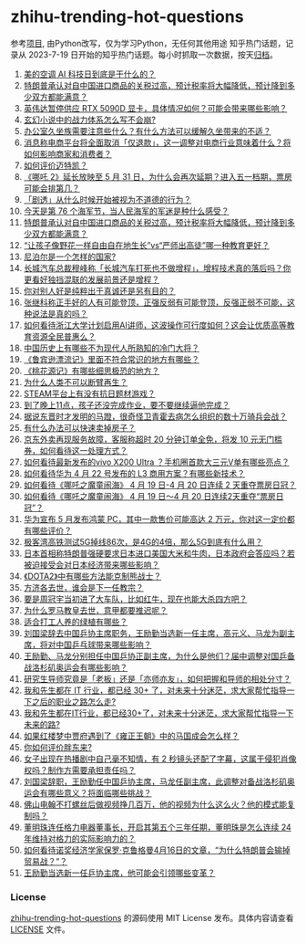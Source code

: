 # zhihu-trending-hot-questions
参考[项目](https://github.com/justjavac/zhihu-trending-hot-questions), 由Python改写，仅为学习Python，无任何其他用途
知乎热门话题，记录从 2023-7-19
日开始的知乎热门话题。每小时抓取一次数据，按天[归档](./data)。
<!-- BEGIN -->
<!-- 最后更新时间 2025-04-23 04:28:55.285520 -->
1. [美的空调 AI 科技日到底是干什么的？](https://www.zhihu.com/question/1897951143834940521)
1. [特朗普承认对自中国进口商品的关税过高，预计税率将大幅降低，预计降到多少双方都能满意？](https://www.zhihu.com/question/1898309261072756888)
1. [英伟达暂停供应 RTX 5090D 显卡，具体情况如何？可能会带来哪些影响？](https://www.zhihu.com/question/1897224478980809260)
1. [玄幻小说中的战力体系怎么写不会崩?](https://www.zhihu.com/question/14858491108)
1. [办公室久坐族需要注意些什么？有什么方法可以缓解久坐带来的不适？](https://www.zhihu.com/question/5717235973)
1. [消息称电商平台将全面取消「仅退款」，这一调整对电商行业意味着什么？将如何影响商家和消费者？](https://www.zhihu.com/question/1898080865973662583)
1. [如何评价迈特凯？](https://www.zhihu.com/question/34846667)
1. [《哪吒 2》延长放映至 5 月 31 日，为什么会再次延期？进入五一档期，票房可能会排第几？](https://www.zhihu.com/question/1897967366580691557)
1. [「剧透」从什么时候开始被视为不道德的行为？](https://www.zhihu.com/question/1895578964489127552)
1. [今天是第 76 个海军节，当人民海军的军迷是种什么感受？](https://www.zhihu.com/question/1895796589320188252)
1. [特朗普承认对自中国进口商品的关税过高，预计税率将大幅降低，预计降到多少双方都能满意？](https://www.zhihu.com/question/1898309261072756888)
1. [“让孩子像野花一样自由自在地生长”vs“严师出高徒”哪一种教育更好？](https://www.zhihu.com/question/1896198436690317680)
1. [尼泊尔是一个怎样的国家?](https://www.zhihu.com/question/39836323)
1. [长城汽车总裁穆峰称「长城汽车打死也不做增程」，增程技术真的落后吗？你更看好独挡混联的发展前景还是增程？](https://www.zhihu.com/question/1897746802142306378)
1. [你对别人好是纯粹出于真诚还是另有目的？](https://www.zhihu.com/question/1890075180941947768)
1. [张继科称正手好的人有可能登顶，正强反弱有可能登顶，反强正弱不可能，这种说法是真的吗？](https://www.zhihu.com/question/1897703649792202133)
1. [如何看待浙江大学计划启用AI讲师，这波操作可行度如何？这会让优质高等教育资源全民普惠么？](https://www.zhihu.com/question/1894388607655068671)
1. [中国历史上有哪些不为现代人所熟知的冷门大将？](https://www.zhihu.com/question/27572823)
1. [《鲁宾逊漂流记》里面不符合常识的地方有哪些？](https://www.zhihu.com/question/350283103)
1. [《桃花源记》有哪些细思极恐的地方？](https://www.zhihu.com/question/64937765)
1. [为什么人类不可以断臂再生？](https://www.zhihu.com/question/15377181189)
1. [STEAM平台上有没有抗日题材游戏？](https://www.zhihu.com/question/1896357764789408519)
1. [到了晚上11点，孩子还没完成作业，要不要继续逼他完成？](https://www.zhihu.com/question/13457841158)
1. [据说东晋时才发明的马蹬，很奇怪卫青霍去病怎么组织的数十万骑兵会战？](https://www.zhihu.com/question/497079999)
1. [有什么办法可以快速卖掉房子？](https://www.zhihu.com/question/13369526475)
1. [京东外卖再现服务故障，客服称超时 20 分钟订单全免，将发 10 元无门槛券，如何看待这一处理方式？](https://www.zhihu.com/question/1898004011774342680)
1. [如何看待最新发布的vivo X200 Ultra ？手机圈首款大三元V单有哪些亮点？](https://www.zhihu.com/question/1898046929994223839)
1. [如何看待华为 4 月 22 号发布的 L3 商用方案？有哪些新技术？](https://www.zhihu.com/question/1898105008437847355)
1. [如何看待《哪吒之魔童闹海》 4 月 19 日-4 月 20 日连续 2 天重夺票房日冠？](https://www.zhihu.com/question/1897456855657202407)
1. [如何看待《哪吒之魔童闹海》 4 月 19 日～4 月 20 日连续2天重夺“票房日冠”？](https://www.zhihu.com/question/1897456855657202407)
1. [华为宣布 5 月发布鸿蒙 PC，其中一款售价可能高达 2 万元，你对这一定价都有哪些评价？](https://www.zhihu.com/question/1896159845276696634)
1. [极客湾高铁测试5G掉线86次，是4G的4倍，那么5G到底有什么用？](https://www.zhihu.com/question/1897746007296570602)
1. [日本首相称特朗普强硬要求日本进口美国大米和牛肉，日本政府会答应吗？若被迫接受会对日本经济带来哪些影响？](https://www.zhihu.com/question/1897991291586962197)
1. [《DOTA2》中有哪些方法能克制熊战士？](https://www.zhihu.com/question/623278106)
1. [方济各去世，谁会是下一任教宗？](https://www.zhihu.com/question/1897695631277027787)
1. [要是周冠宇当初进了大车队，比如红牛，现在也能大杀四方吧？](https://www.zhihu.com/question/1897973102320784463)
1. [为什么罗马教皇去世，意甲都要推迟呢？](https://www.zhihu.com/question/1897917099034276331)
1. [适合打工人养的绿植有哪些？](https://www.zhihu.com/question/1888635188474540643)
1. [刘国梁辞去中国乒协主席职务，王励勤当选新一任主席，高元义、马龙为副主席，将对中国乒乓球带来哪些影响？](https://www.zhihu.com/question/1898308852761458658)
1. [王励勤、马龙分别担任中国乒协正副主席，为什么是他们？届中调整对国乒备战洛杉矶奥运会有哪些影响？](https://www.zhihu.com/question/1898310121249014586)
1. [研究生导师究竟是「老板」还是「亦师亦友」，如何把握和导师的相处分寸？](https://www.zhihu.com/question/1897972161299313219)
1. [我和先生都在 IT 行业，都已经 30+ 了，对未来十分迷茫，求大家帮忙指导一下之后的职业之路怎么走?](https://www.zhihu.com/question/12568355965)
1. [我和先生都在IT行业，都已经30+了，对未来十分迷茫，求大家帮忙指导一下未来的路?](https://www.zhihu.com/question/12568355965)
1. [如果红楼梦中贾府遇到了《雍正王朝》中的马国成会怎么样？](https://www.zhihu.com/question/783214771)
1. [你如何评价胖东来?](https://www.zhihu.com/question/494246532)
1. [女子出现在热播剧中自己毫不知情，有 2 秒镜头还配了字幕，这属于侵犯肖像权吗？制作方需要承担责任吗？](https://www.zhihu.com/question/1897390300189650991)
1. [刘国梁辞职，王励勤任中国乒协主席，马龙任副主席，此调整对备战洛杉矶奥运会有哪些意义？将面临哪些挑战？](https://www.zhihu.com/question/1898310121249014586)
1. [佛山电翰不打螺丝后做视频挣几百万，他的视频为什么这么火？他的模式能复制吗？](https://www.zhihu.com/question/1896626988447391996)
1. [董明珠连任格力电器董事长，开启其第五个三年任期，董明珠是怎么连续 24 年维持对格力的实际影响力的？](https://www.zhihu.com/question/1898096293731075439)
1. [如何看待诺奖经济学家保罗·克鲁格曼4月16日的文章，“为什么特朗普会输掉贸易战？”？](https://www.zhihu.com/question/1896597731339900732)
1. [王励勤当选新一任乒协主席，他可能会引领哪些变革？](https://www.zhihu.com/question/1898312376664678495)
<!-- END -->
### License
[zhihu-trending-hot-questions](https://github.com/yaogengzhu/zhihu-trending-hot-questions)
的源码使用 MIT License 发布。具体内容请查看 [LICENSE](./LICENSE) 文件。
